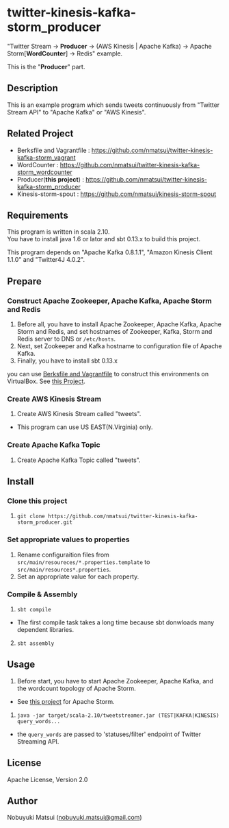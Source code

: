 twitter-kinesis-kafka-storm_producer
====

"Twitter Stream -> **Producer** -> (AWS Kinesis | Apache Kafka) -> Apache Storm[**WordCounter**] -> Redis" example.

This is the "**Producer**" part.

## Description

This is an example program which sends tweets continuously from "Twitter Stream API" to "Apache Kafka" or "AWS Kinesis".

## Related Project

* Berksfile and Vagrantfile : https://github.com/nmatsui/twitter-kinesis-kafka-storm_vagrant
* WordCounter : https://github.com/nmatsui/twitter-kinesis-kafka-storm_wordcounter
* Producer(**this project**) : https://github.com/nmatsui/twitter-kinesis-kafka-storm_producer
* Kinesis-storm-spout : https://github.com/nmatsui/kinesis-storm-spout

## Requirements

This program is written in scala 2.10.  
You have to install java 1.6 or lator and sbt 0.13.x to build this project.

This program depends on "Apache Kafka 0.8.1.1", "Amazon Kinesis Client 1.1.0" and "Twitter4J 4.0.2". 

## Prepare

### Construct Apache Zookeeper, Apache Kafka, Apache Storm and Redis

1. Before all, you have to install Apache Zookeeper, Apache Kafka, Apache Storm and Redis, and set hostnames of Zookeeper, Kafka, Storm and Redis server to DNS or `/etc/hosts`.
1. Next, set Zookeeper and Kafka hostname to configuration file of Apache Kafka.
1. Finally, you have to install sbt 0.13.x 

you can use [Berksfile and Vagrantfile](https://github.com/nmatsui/twitter-kinesis-kafka-storm_vagrant) to construct this environments on VirtualBox. See [this Project](https://github.com/nmatsui/twitter-kinesis-kafka-storm_vagrant).

### Create AWS Kinesis Stream

1. Create AWS Kinesis Stream called "tweets".
 - This program can use US EAST(N.Virginia) only.

### Create Apache Kafka Topic

1. Create Apache Kafka Topic called "tweets".

## Install

### Clone this project

1. `git clone https://github.com/nmatsui/twitter-kinesis-kafka-storm_producer.git`

### Set appropriate values to properties

1. Rename configuraition files from `src/main/resoureces/*.properties.template` to `src/main/resources*.properties`.
1. Set an appropriate value for each property.

### Compile & Assembly

1. `sbt compile`
 - The first compile task takes a long time because sbt donwloads many dependent libraries.
2. `sbt assembly`

## Usage

1. Before start, you have to start Apache Zookeeper, Apache Kafka, and the wordcount topology of Apache Storm.
 - See [this project](https://github.com/nmatsui/twitter-kinesis-kafka-storm_wordcounter) for Apache Storm.
1. `java -jar target/scala-2.10/tweetstreamer.jar (TEST|KAFKA|KINESIS) query_words...`
 - the `query_words` are passed to 'statuses/filter' endpoint of Twitter Streaming API.

## License
Apache License, Version 2.0
 
## Author
Nobuyuki Matsui (nobuyuki.matsui@gmail.com)
